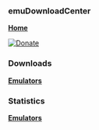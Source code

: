 ### emuDownloadCenter
[**Home**](https://github.com/PhoenixInteractiveNL/edc-masterhook/wiki)

[![Donate](https://raw.githubusercontent.com/wiki/PhoenixInteractiveNL/emuControlCenter/images/img_misc_donate_paypal.png)](http://paypal.me/phoenixinteractive)

### Downloads
[**Emulators**](https://github.com/PhoenixInteractiveNL/edc-masterhook/wiki/download-emulators)

### Statistics
[**Emulators**](https://github.com/PhoenixInteractiveNL/edc-masterhook/wiki/edc-statistics)